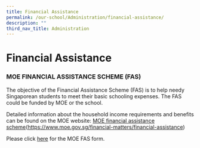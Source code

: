 ```yaml
---
title: Financial Assistance
permalink: /our-school/Administration/financial-assistance/
description: ""
third_nav_title: Administration
---
```

# Financial Assistance

### MOE FINANCIAL ASSISTANCE SCHEME (FAS)

The objective of the Financial Assistance Scheme (FAS) is to help needy Singaporean students to meet their basic schooling expenses. The FAS could be funded by MOE or the school.

Detailed information about the household income requirements and benefits can be found on the MOE website: <a href="https://www.moe.gov.sg/financial-matters/financial-assistance" target="_blank">MOE financial assistance scheme</a>\(https://www.moe.gov.sg/financial-matters/financial-assistance)

Please click [here](https://dunmansec.moe.edu.sg/qql/slot/u194/2019/Administration/Financial%20Assistance/MOE-FAS-application-form.pdf) for the MOE FAS form.